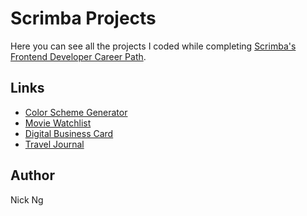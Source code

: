 # Scrimba Projects

Here you can see all the projects I coded while completing [Scrimba's Frontend Developer Career Path](https://scrimba.com/learn/frontend).

## Links

* [Color Scheme Generator](color_scheme_generator/)
* [Movie Watchlist](movie_watchlist/)
* [Digital Business Card](digital_business_card/)
* [Travel Journal](travel_journal/)

## Author
Nick Ng
